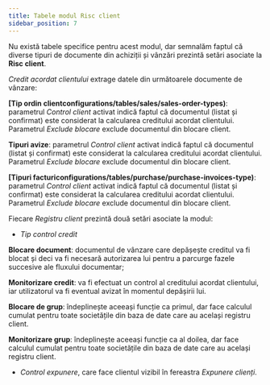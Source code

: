 ```yaml
---
title: Tabele modul Risc client
sidebar_position: 7
---
```


Nu există tabele specifice pentru acest modul, dar semnalăm faptul că diverse tipuri de documente din achiziții și vânzări prezintă setări asociate la **Risc client**.

*Credit acordat clientului* extrage datele din următoarele documente de vânzare:

**[Tip ordin clientconfigurations/tables/sales/sales-order-types)**: parametrul *Control client* activat indică faptul că documentul (listat și confirmat) este considerat la calcularea creditului acordat clientului. Parametrul *Exclude blocare* exclude documentul din blocare client.

**Tipuri avize**: parametrul *Control client* activat indică faptul că documentul (listat și confirmat) este considerat la calcularea creditului acordat clientului. Parametrul *Exclude blocare* exclude documentul din blocare client.

**[Tipuri facturiconfigurations/tables/purchase/purchase-invoices-type)**: parametrul *Control client* activat indică faptul că documentul (listat și confirmat) este considerat la calcularea creditului acordat clientului. Parametrul *Exclude blocare* exclude documentul din blocare client.

Fiecare *Registru client* prezintă două setări asociate la modul:

- *Tip control credit* 

**Blocare document**: documentul de vânzare care depășește creditul va fi blocat și deci va fi necesară autorizarea lui pentru a parcurge fazele succesive ale fluxului documentar;

**Monitorizare credit**: va fi efectuat un control al creditului acordat clientului, iar utilizatorul va fi eventual avizat în momentul depășirii lui.

**Blocare de grup**: îndeplinește aceeași funcție ca primul, dar face calculul cumulat pentru toate societățile din baza de date care au același registru client.

**Monitorizare grup**: îndeplinește aceeași funcție ca al doilea, dar face calculul cumulat pentru toate societățile din baza de date care au același registru client.

- *Control expunere*, care face clientul vizibil în fereastra *Expunere clienți*.